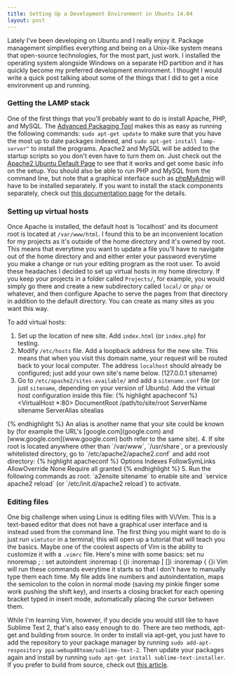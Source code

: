 ```yaml
---
title: Setting Up a Development Environment in Ubuntu 14.04
layout: post
---
```


Lately I've been developing on Ubuntu and I really enjoy it. Package management simplifies everything and being on a Unix-like system means that open-source technologies, for the most part, just work. I installed the operating system alongside Windows on a separate HD partition and it has quickly become my preferred development environment. I thought I would write a quick post talking about some of the things that I did to get a nice environment up and running.

### Getting the LAMP stack ###

One of the first things that you'll probably want to do is install Apache, PHP, and MySQL. The [Advanced Packaging Tool](https://help.ubuntu.com/12.04/serverguide/apt-get.html) makes this as easy as running the following commands: `sudo apt-get update` to make sure that you have the most up to date packages indexed, and `sudo apt-get install lamp-server^` to install the programs. Apache2 and MySQL will be added to the startup scripts so you don't even have to turn them on. Just check out the [Apache2 Ubuntu Default Page](http://localhost) to see that it works and get some basic info on the setup. You should also be able to run PHP and MySQL from the command line, but note that a graphical interface such as [phpMyAdmin](http://www.phpmyadmin.net/home_page/index.php) will have to be installed separately. If you want to install the stack components separately, check out [this documentation page](https://help.ubuntu.com/community/ApacheMySQLPHP) for the details.

### Setting up virtual hosts ###

Once Apache is installed, the default host is 'localhost' and its document root is located at `/var/www/html`. I found this to be an inconvenient location for my projects as it's outside of the home directory and it's owned by root. This means that everytime you want to update a file you'll have to navigate out of the home directory and and either enter your password everytime you make a change or run your editing program as the root user. To avoid these headaches I decided to set up virtual hosts in my home directory. If you keep your projects in a folder called `Projects/`, for example, you would simply go there and create a new subdirectory called `local/` or `php/` or whatever, and then configure Apache to serve the pages from that directory in addition to the default directory. You can create as many sites as you want this way.

To add virtual hosts:

1. Set up the location of new site. Add `index.html` (or `index.php`) for testing.
2. Modify `/etc/hosts` file. Add a loopback address for the new site. This means that when you visit this domain name, your request will be routed back to your local computer. The address `localhost` should already be configured; just add your own site's name below. (127.0.0.1 <tab> sitename)
3. Go to `/etc/apache2/sites-available/` and add a `sitename.conf` file (or just `sitename`, depending on your version of Ubuntu). Add the virtual host configuration inside this file:
{% highlight apacheconf %}
<VirtualHost *:80>
	DocumentRoot /path/to/site/root
	ServerName sitename
	ServerAlias sitealias
</VirtualHost>
{% endhighlight %}
An alias is another name that your site could be known by (for example the URL's [google.com](google.com) and [www.google.com](www.google.com) both refer to the same site).
4. If site root is located anywhere other than `/var/www`, `/usr/share`, or a previously whitelisted directory, go to `/etc/apache2/apache2.conf` and add root directory:
{% highlight apacheconf %}
<Directory /path/to/site/root>
	Options Indexes FollowSymLinks
	AllowOverride None
	Require all granted
</Directory>
{% endhighlight %}
5. Run the following commands as root: `a2ensite sitename` to enable site and `service apache2 reload` (or `/etc/init.d/apache2 reload`) to activate.

### Editing files ###

One big challenge when using Linux is editing files with Vi/Vim. This is a text-based editor that does not have a graphical user interface and is instead used from the command line. The first thing you might want to do is just run `vimtutor` in a terminal; this will open up a tutorial that will teach you the basics. Maybe one of the coolest aspects of Vim is the ability to customize it with a `.vimrc` file. Here's mine with some basics:
	set nu
	nnoremap ; :
	set autoindent
	:inoremap ( ()<Esc>i
	:inoremap [ []<Esc>i
	:inoremap { {}<Esc>i
Vim will run these commands everytime it starts so that I don't have to manually type them each time. My file adds line numbers and autoindentation, maps the semicolon to the colon in normal mode (saving my pinkie finger some work pushing the shift key), and inserts a closing bracket for each opening bracket typed in insert mode, automatically placing the cursor between them.

While I'm learning Vim, however, if you decide you would still like to have Sublime Text 2, that's also easy enough to do. There are two methods, apt-get and building from source. In order to install via apt-get, you just have to add the repository to your package manager by running `sudo add-apt-respository ppa:webupd8team/sublime-text-2`. Then update your packages again and install by running `sudo apt-get install sublime-text-installer`. If you prefer to build from source, check out [this article](http://www.tecmint.com/install-sublime-text-editor-in-linux/).
